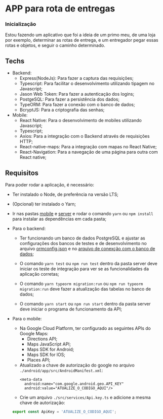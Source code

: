 # APP para rota de entregas

### Inicialização

Estou fazendo um aplicativo que foi a ideia de um primo meu, de uma loja por exemplo, determinar as rotas de entrega, e um entregador pegar essas rotas e objetos, e seguir o caminho determinado.

## Techs

* Backend:
  * Express(NodeJs): Para fazer a captura das requisições;
  * Typescript: Para facilitar o desenvolvimento utilizando tipagem no Javascript;
  * Jason Web Token: Para fazer a autenticação dos logins;
  * PostgeSQL: Para fazer a persistência dos dados;
  * TypeORM: Para fazer a conexão com o banco de dados;
  * BcryptJS: Para a criptografia das senhas;
* Mobile:
  * React Native: Para o desenvolvimento de mobiles utilizando Javascript;
  * Typescript;
  * Axios: Para a integração com o Backend através de requisições HTTP;
  * React-native-maps: Para a integração com mapas no React Native;
  * React-Navigation: Para a navegação de uma página para outra com React native;
  
## Requisitos

Para poder rodar a aplicação, é necessário:
* Ter instalado o Node, de preferência na versão LTS;
* (Opcional) ter instalado o Yarn;
* Ir nas pastas [mobile](https://github.com/Matan18/APPEntregas/tree/master/mobile) e [server](https://github.com/Matan18/APPEntregas/tree/master/server) e rodar o comando `yarn` ou `npm install` para instalar as dependências em cada pasta;
* Para o backend:
  * Ter funcionando um banco de dados PostgreSQL e ajustar as configurações dos bancos de testes e de desenvolvimento no arquivo [ormconfig.json](https://github.com/Matan18/APPEntregas/blob/master/server/ormconfig.json) e no [arquivo de conexção com o banco de dados](https://github.com/Matan18/APPEntregas/blob/master/server/src/shared/database/connections.ts);

  * O comando `yarn test` ou `npm run test` dentro da pasta server deve iniciar os teste de integração para ver se as funcionalidades da aplicação corretas;
  * O comando `yarn typeorm migration:run` ou `npm run typeorm migration:run` deve fazer a atualização das tabelas no banco de dados;
  * O comando `yarn start` ou `npm run start` dentro da pasta server deve iniciar o programa de funcionamento da API;
* Para o mobile:
  * Na Google Cloud Platform, ter configurado as seguintes APIs do Google Maps:
    * Directions API;
    * Maps JavaScript API;
    * Maps SDK for Android;
    * Maps SDK for IOS;
    * Places API;
  * Atualizado a chave de autorização do google no arquivo `./android/app/src/AndroidManifest.xml`:
    ```
    <meta-data
      android:name="com.google.android.geo.API_KEY"
      android:value="ATUALIZE_O_CODIGO_AQUI"/>
    ```
   * Crie um arquivo `./src/services/Api.key.ts` e adicione a mesma chave de autorização:
   
  ```js
  export const ApiKey = 'ATUALIZE_O_CODIGO_AQUI';
  ```

